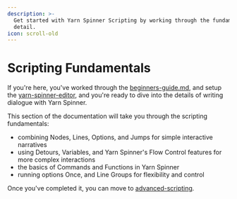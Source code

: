 ```yaml
---
description: >-
  Get started with Yarn Spinner Scripting by working through the fundamentals in
  detail.
icon: scroll-old
---
```


# Scripting Fundamentals

If you're here, you've worked through the [beginners-guide.md](../../beginners-guide.md "mention"), and setup the [yarn-spinner-editor](../yarn-spinner-editor/ "mention"), and you're ready to dive into the details of writing dialogue with Yarn Spinner.

This section of the documentation will take you through the scripting fundamentals:

* combining Nodes, Lines, Options, and Jumps for simple interactive narratives
* using Detours, Variables, and Yarn Spinner's Flow Control features for more complex interactions
* the basics of Commands and Functions in Yarn Spinner
* running options Once, and Line Groups for flexibility and control

Once you've completed it, you can move to [advanced-scripting](../advanced-scripting/ "mention").

